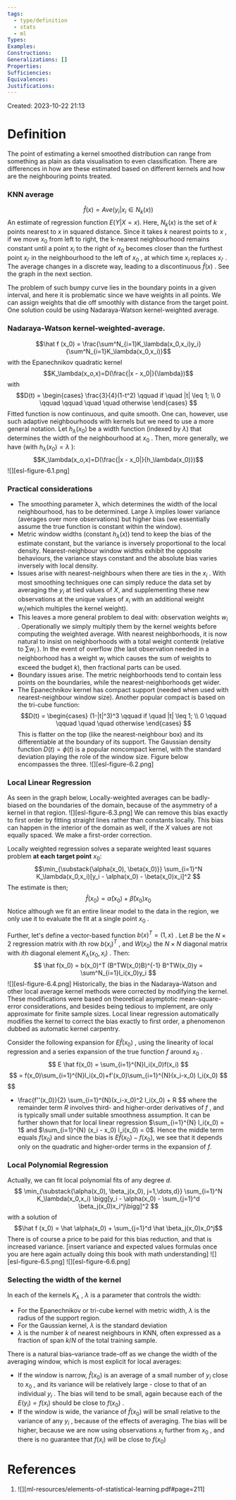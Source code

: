 ```yaml
---
tags:
  - type/definition
  - stats
  - ml
Types: 
Examples: 
Constructions: 
Generalizations: []
Properties: 
Sufficiencies: 
Equivalences: 
Justifications:
---
```

Created: 2023-10-22 21:13
# Definition

The point of estimating a kernel smoothed distribution can range from something as plain as data visualisation to even classification. There are differences in how are these estimated based on different kernels and how are the neighbouring points treated.
### KNN average
$$
\hat f(x) = Ave(y_i|x_i \in N_k(x))
$$
An estimate of regression function $E(Y|X=x)$. Here, $N_k(x)$ is the set of $k$ points nearest to $x$ in squared distance. Since it takes $k$ nearest points to $x$ , if we move $x_0$ from left to right, the k-nearest neighbourhood remains constant until a point $x_i$ to the right of $x_0$ becomes closer than the furthest point $x_{i'}$ in the neighbourhood to the left of $x_0$ , at which time $x_i$ replaces $x_{i'}$ . The average changes in a discrete way, leading to a discontinuous $\hat f (x)$ . See the graph in the next section.

The problem of such bumpy curve lies in the boundary points in a given interval, and here it is problematic since we have weights in all points. We can assign weights that die off smoothly with distance from the target point. One solution could be using Nadaraya-Watson kernel-weighted average.

### Nadaraya-Watson kernel-weighted-average.
$$\hat f (x_0) = \frac{\sum^N_{i=1}K_\lambda(x_0,x_i)y_i}{\sum^N_{i=1}K_\lambda(x_0,x_i)}$$
with the Epanechnikov quadratic kernel
$$K_\lambda(x_o,x)=D(\frac{|x - x_0|}{\lambda})$$
with
$$D(t) = 
\begin{cases}
\frac{3}{4}(1-t^2) \qquad if \quad |t| \leq 1; \\
0 \qquad \qquad \quad \quad otherwise
\end{cases}
$$
Fitted function is now continuous, and quite smooth. One can, however, use such adaptive neighbourhoods with kernels but we need to use a more general notation. Let $h_\lambda(x_0)$ be a width function (indexed by $\lambda$) that determines the width of the neighbourhood at $x_0$ . Then, more generally, we have (with $h_\lambda (x_0) = \lambda$ ):
$$K_\lambda(x_o,x)=D(\frac{|x - x_0|}{h_\lambda(x_0)})$$
![][esl-figure-6.1.png]
### Practical considerations
- The smoothing parameter λ, which determines the width of the local neighbourhood, has to be determined. Large λ implies lower variance (averages over more observations) but higher bias (we essentially assume the true function is constant within the window).
- Metric window widths (constant $h_\lambda (x)$) tend to keep the bias of the estimate constant, but the variance is inversely proportional to the local density. Nearest-neighbour window widths exhibit the opposite behaviours, the variance stays constant and the absolute bias varies inversely with local density.
- Issues arise with nearest-neighbours when there are ties in the $x_i$ . With most smoothing techniques one can simply reduce the data set by averaging the $y_i$ at tied values of $X$, and supplementing these new observations at the unique values of $x_i$ with an additional weight $w_i$(which multiples the kernel weight).
- This leaves a more general problem to deal with: observation weights $w_i$ . Operationally we simply multiply them by the kernel weights before computing the weighted average. With nearest neighborhoods, it is now natural to insist on neighborhoods with a total weight content$k$ (relative to $\sum w_i$ ). In the event of overflow (the last observation needed in a neighborhood has a weight $w_j$ which causes the sum of weights to exceed the budget $k$), then fractional parts can be used.
- Boundary issues arise. The metric neighborhoods tend to contain less points on the boundaries, while the nearest-neighborhoods get wider.
- The Epanechnikov kernel has compact support (needed when used with nearest-neighbour window size). Another popular compact is based on the tri-cube function:
$$D(t) = 
\begin{cases}
(1-|t|^3)^3 \qquad if \quad |t| \leq 1; \\
0 \qquad \qquad \quad \quad otherwise
\end{cases}
$$
This is flatter on the top (like the nearest-neighbour box) and its differentiable at the boundary of its support. The Gaussian density function $D(t) = \phi(t)$  is a popular noncompact kernel, with the standard deviation playing the role of the window size. Figure below encompasses the three.
![][esl-figure-6.2.png]





### Local Linear Regression

As seen in the graph below, Locally-weighted averages can be badly-biased on the boundaries of the domain, because of the asymmetry of a kernel in that region.
![][esl-figure-6.3.png]
We can remove this bias exactly to first order by fitting straight lines rather than constants locally. This bias can happen in the interior of the domain as well, if the $X$ values are not equally spaced. We make a first-order correction.

Locally weighted regression solves a separate weighted least squares problem **at each target point** $x_0$:
$$\min_{\substack{\alpha(x_0), \beta(x_0)}} \sum_{i=1}^N K_\lambda(x_0,x_i)[y_i - \alpha(x_0) - \beta(x_0)x_i]^2 $$
The estimate is then;
$$\hat f (x_0) = \hat \alpha (x_0) + \hat \beta (x_0)x_0$$
Notice although we fit an entire linear model to the data in the region, we only use it to evaluate the fit at a single point $x_0$ .

Further, let's define a vector-based function $b(x)^T = (1,x)$ . Let $B$ be the $N \times 2$ regression matrix with $i$th row $b(x_i)^T$ , and $W(x_0)$ the $N \times N$ diagonal matrix with $i$th diagonal element $K_\lambda(x_0,x_i)$ . Then:
$$
\hat f(x_0) = b(x_0)^T (B^TW(x_0)B)^{-1} B^TW(x_0)y = \sum^N_{i=1}l_i(x_0)y_i
$$
![][esl-figure-6.4.png]
Historically, the bias in the Nadaraya–Watson and other local average kernel methods were corrected by modifying the kernel. These modifications were based on theoretical asymptotic mean-square-error considerations, and besides being tedious to implement, are only approximate for finite sample sizes.  Local linear regression automatically modifies the kernel to correct the bias exactly to first order, a phenomenon dubbed as automatic kernel carpentry.

Consider the following expansion for $E \hat f(x_0)$ , using the linearity of local regression and a series expansion of the true function $f$ around $x_0$ .  
$$
E \hat f(x_0) = \sum_{i=1}^{N}l_i(x_0)f(x_i)
$$
$$
= f(x_0)\sum_{i=1}^{N}l_i(x_0)+f'(x_0)\sum_{i=1}^{N}(x_i-x_0) l_i(x_0)
$$
$$
+ \frac{f''(x_0)}{2} \sum_{i=1}^{N}(x_i-x_0)^2 l_i(x_0) + R
$$
where the remainder term $R$ involves third- and higher-order derivatives of
$f$ , and is typically small under suitable smoothness assumption. It can be further shown that for local linear regression $\sum_{i=1}^{N} l_i(x_0) = 1$ and $\sum_{i=1}^{N} (x_i - x_0) l_i(x_0) = 0$. Hence the middle term equals $f(x_0)$ and since the bias is $E \hat f(x_0) - f(x_0)$, we see that it depends only on the quadratic and higher-order terms in the expansion of $f$. 

### Local Polynomial Regression

Actually, we can fit local polynomial fits of any degree $d$. 
$$
\min_{\substack{\alpha(x_0), \beta_j(x_0), j=1,\dots,d}} \sum_{i=1}^N K_\lambda(x_0,x_i) \bigg[y_i - \alpha(x_0) - \sum_{j=1}^d \beta_j(x_0)x_i^j\bigg]^2 
$$
with a solution of 
$$\hat f (x_0) = \hat \alpha(x_0) + \sum_{j=1}^d \hat \beta_j(x_0)x_0^j$$
There is of course a price to be paid for this bias reduction, and that is increased variance. 
$\Bigg[ \text{insert variance and expected values formulas once you are here again actually doing this book with math understanding} \Bigg]$
![][esl-figure-6.5.png]
![][esl-figure-6.6.png]

### Selecting the width of the kernel

In each of the kernels $K_\lambda$ , $\lambda$ is a parameter that controls the width:
- For the Epanechnikov or tri-cube kernel with metric width, $\lambda$ is the radius of the support region.
- For the Gaussian kernel, $\lambda$ is the standard deviation
- $\lambda$ is the number $k$ of nearest neighbours in KNN, often expressed as a fraction of span $k/N$ of the total training sample.

There is a natural bias–variance trade-off as we change the width of the averaging window, which is most explicit for local averages:
- If the window is narrow, $\hat f (x_0)$ is an average of a small number of $y_i$ close to $x_0$ , and its variance will be relatively large - close to that of an individual $y_i$ . The bias will tend to be small, again because each of the $E(y_i) = f(x_i)$ should be close to $f(x_0)$ .
- If the window is wide, the variance of $\hat f (x_0)$ will be small relative to the variance of any $y_i$ , because of the effects of averaging. The bias will be higher, because we are now using observations $x_i$ further from $x_0$ , and there is no guarantee that $f(x_i)$ will be close to $f(x_0)$ 





# References
1. ![][ml-resources/elements-of-statistical-learning.pdf#page=211]